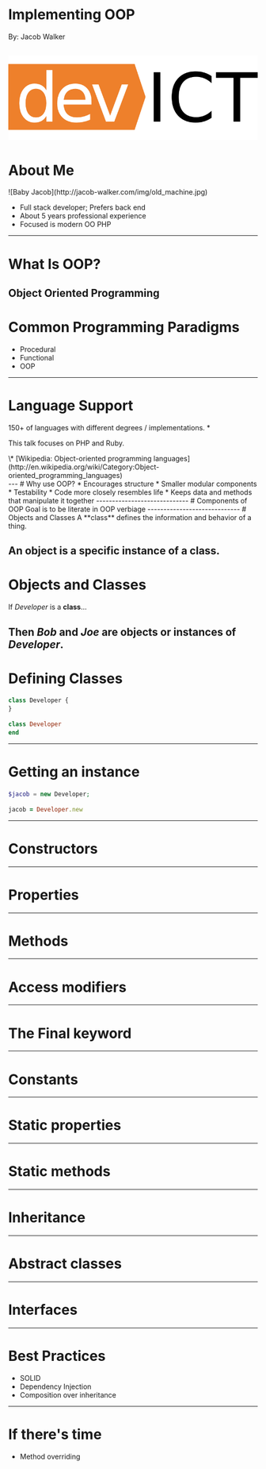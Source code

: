 # Implementing OOP
By: Jacob Walker

![devICT](/img/devict-logo.png)
-----------------------------
# About Me
<div class="pull-left">
![Baby Jacob](http://jacob-walker.com/img/old_machine.jpg)
</div>

* Full stack developer; Prefers back end
* About 5 years professional experience
* Focused is modern OO PHP

-----------------------------
# What Is OOP?
Object Oriented Programming
---
# Common Programming Paradigms
* Procedural
* Functional
* OOP
---
# Language Support
150+ of languages with different degrees / implementations. *

This talk focuses on PHP and Ruby.

<div class="citations">
\* [Wikipedia: Object-oriented programming languages](http://en.wikipedia.org/wiki/Category:Object-oriented_programming_languages)
</div>
---
# Why use OOP?
* Encourages structure
* Smaller modular components
* Testability
* Code more closely resembles life
* Keeps data and methods that manipulate it together
-----------------------------
# Components of OOP
Goal is to be literate in OOP verbiage
-----------------------------
# Objects and Classes
A **class** defines the information and behavior of a thing.

An **object** is a specific instance of a **class**.
---
# Objects and Classes
If *Developer* is a **class**...

Then *Bob* and *Joe* are **objects** or **instances** of *Developer*.
---
# Defining Classes
~~~php
class Developer {
}
~~~

~~~ruby
class Developer
end
~~~

---
# Getting an instance
~~~php
$jacob = new Developer;
~~~

~~~ruby
jacob = Developer.new
~~~
---
# Constructors
-----------------------------
# Properties
-----------------------------
# Methods
-----------------------------
# Access modifiers
-----------------------------
# The Final keyword
-----------------------------
# Constants
-----------------------------
# Static properties
-----------------------------
# Static methods
-----------------------------
# Inheritance
-----------------------------
# Abstract classes
-----------------------------
# Interfaces
-----------------------------
# Best Practices
* SOLID
* Dependency Injection
* Composition over inheritance
-----------------------------
# If there's time
* Method overriding
